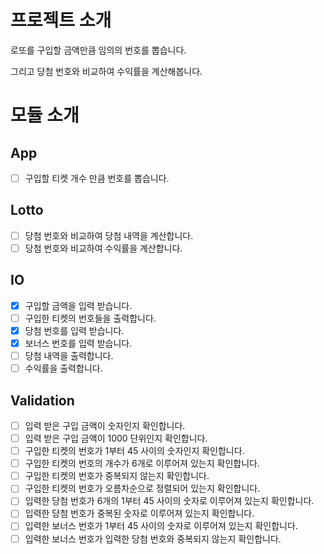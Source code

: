 # 프로젝트 소개

로또를 구입할 금액만큼 임의의 번호를 뽑습니다.

그리고 당첨 번호와 비교하여 수익률을 계산해봅니다.

# 모듈 소개

## App

- [ ] 구입할 티켓 개수 만큼 번호를 뽑습니다.

## Lotto

- [ ] 당첨 번호와 비교하여 당첨 내역을 계산합니다.
- [ ] 당첨 번호와 비교하여 수익률을 계산합니다.

## IO

- [x] 구입할 금액을 입력 받습니다.
- [ ] 구입한 티켓의 번호들을 출력합니다.
- [x] 당첨 번호를 입력 받습니다.
- [x] 보너스 번호를 입력 받습니다.
- [ ] 당첨 내역을 출력합니다.
- [ ] 수익률을 출력합니다.

## Validation

- [ ] 입력 받은 구입 금액이 숫자인지 확인합니다.
- [ ] 입력 받은 구입 금액이 1000 단위인지 확인합니다.
- [ ] 구입한 티켓의 번호가 1부터 45 사이의 숫자인지 확인합니다.
- [ ] 구입한 티켓의 번호의 개수가 6개로 이루어져 있는지 확인합니다.
- [ ] 구입한 티켓의 번호가 중복되지 않는지 확인합니다.
- [ ] 구입한 티켓의 번호가 오름차순으로 정렬되어 있는지 확인합니다.
- [ ] 입력한 당첨 번호가 6개의 1부터 45 사이의 숫자로 이루어져 있는지 확인합니다.
- [ ] 입력한 당첨 번호가 중복된 숫자로 이루어져 있는지 확인합니다.
- [ ] 입력한 보너스 번호가 1부터 45 사이의 숫자로 이루어져 있는지 확인합니다.
- [ ] 입력한 보너스 번호가 입력한 당첨 번호와 중복되지 않는지 확인합니다.
